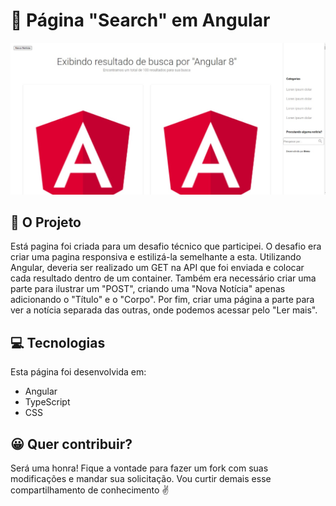 # :mag_right: Página "Search" em Angular

![alt text](https://github.com/brenosilveira/angular-challenger-project/blob/master/src/assets/img/project.jpeg?raw=true)

## :page_with_curl: O Projeto
Está pagina foi criada para um desafio técnico que participei. O desafio era criar uma pagina responsiva e estilizá-la semelhante a esta. Utilizando Angular, deveria ser realizado um GET na API que foi enviada e colocar cada resultado dentro de um container. Também era necessário criar uma parte para ilustrar um "POST", criando uma "Nova Notícia" apenas adicionando o "Título" e o "Corpo". Por fim, criar uma página a parte para ver a notícia separada das outras, onde podemos acessar pelo "Ler mais".

## :computer: Tecnologias
Esta página foi desenvolvida em: 
- Angular
- TypeScript
- CSS

## :grinning: Quer contribuir?
Será uma honra! Fique a vontade para fazer um fork com suas modificações e mandar sua solicitação. Vou curtir demais esse compartilhamento de conhecimento :v:
